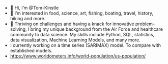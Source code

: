 - 👋 Hi, I’m @Tom-Kinstle
- 👀 I’m interested in food, science, art, fishing, boating, travel, history, hiking and more. 
- 🤔 Thriving on challenges and having a knack for innovative problem-solving, I bring my unique background from the Air Force and healthcare community to data science. My skills include Python, SQL, statistics, data visualization, Machine Learning Models, and many more.
- I currently working on a time series (SARIMAX) model.  To compare with established models. 
- https://www.worldometers.info/world-population/us-population/
